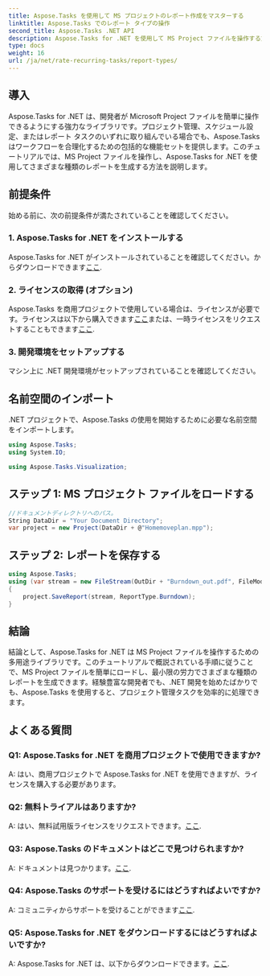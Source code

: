 ```yaml
---
title: Aspose.Tasks を使用して MS プロジェクトのレポート作成をマスターする
linktitle: Aspose.Tasks でのレポート タイプの操作
second_title: Aspose.Tasks .NET API
description: Aspose.Tasks for .NET を使用して MS Project ファイルを操作する方法を学びます。さまざまな種類のレポートを簡単に生成します。
type: docs
weight: 16
url: /ja/net/rate-recurring-tasks/report-types/
---
```

## 導入
Aspose.Tasks for .NET は、開発者が Microsoft Project ファイルを簡単に操作できるようにする強力なライブラリです。プロジェクト管理、スケジュール設定、またはレポート タスクのいずれに取り組んでいる場合でも、Aspose.Tasks はワークフローを合理化するための包括的な機能セットを提供します。このチュートリアルでは、MS Project ファイルを操作し、Aspose.Tasks for .NET を使用してさまざまな種類のレポートを生成する方法を説明します。
## 前提条件
始める前に、次の前提条件が満たされていることを確認してください。
### 1. Aspose.Tasks for .NET をインストールする
Aspose.Tasks for .NET がインストールされていることを確認してください。からダウンロードできます[ここ](https://releases.aspose.com/tasks/net/).
### 2. ライセンスの取得 (オプション)
 Aspose.Tasks を商用プロジェクトで使用している場合は、ライセンスが必要です。ライセンスは以下から購入できます[ここ](https://purchase.aspose.com/buy)または、一時ライセンスをリクエストすることもできます[ここ](https://purchase.aspose.com/temporary-license/).
### 3. 開発環境をセットアップする
マシン上に .NET 開発環境がセットアップされていることを確認してください。

## 名前空間のインポート
.NET プロジェクトで、Aspose.Tasks の使用を開始するために必要な名前空間をインポートします。
```csharp
using Aspose.Tasks;
using System.IO;

using Aspose.Tasks.Visualization;
```

## ステップ 1: MS プロジェクト ファイルをロードする
```csharp
//ドキュメントディレクトリへのパス。
String DataDir = "Your Document Directory";
var project = new Project(DataDir + @"Homemoveplan.mpp");
```
## ステップ 2: レポートを保存する
```csharp
using Aspose.Tasks;
using (var stream = new FileStream(OutDir + "Burndown_out.pdf", FileMode.Create))
{
    project.SaveReport(stream, ReportType.Burndown);
}
```

## 結論
結論として、Aspose.Tasks for .NET は MS Project ファイルを操作するための多用途ライブラリです。このチュートリアルで概説されている手順に従うことで、MS Project ファイルを簡単にロードし、最小限の労力でさまざまな種類のレポートを生成できます。経験豊富な開発者でも、.NET 開発を始めたばかりでも、Aspose.Tasks を使用すると、プロジェクト管理タスクを効率的に処理できます。
## よくある質問
### Q1: Aspose.Tasks for .NET を商用プロジェクトで使用できますか?
A: はい、商用プロジェクトで Aspose.Tasks for .NET を使用できますが、ライセンスを購入する必要があります。
### Q2: 無料トライアルはありますか?
 A: はい、無料試用版ライセンスをリクエストできます。[ここ](https://releases.aspose.com/tasks/net/).
### Q3: Aspose.Tasks のドキュメントはどこで見つけられますか?
 A: ドキュメントは見つかります。[ここ](https://reference.aspose.com/tasks/net/).
### Q4: Aspose.Tasks のサポートを受けるにはどうすればよいですか?
 A: コミュニティからサポートを受けることができます[ここ](https://forum.aspose.com/c/tasks/15).
### Q5: Aspose.Tasks for .NET をダウンロードするにはどうすればよいですか?
 A: Aspose.Tasks for .NET は、以下からダウンロードできます。[ここ](https://releases.aspose.com/tasks/net/).